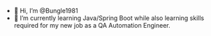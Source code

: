 - 👋 Hi, I’m @Bungle1981
- 🌱 I’m currently learning Java/Spring Boot while also learning skills required for my new job as a QA Automation Engineer.


<!---
Bungle1981/Bungle1981 is a ✨ special ✨ repository because its `README.md` (this file) appears on your GitHub profile.
You can click the Preview link to take a look at your changes.
--->
